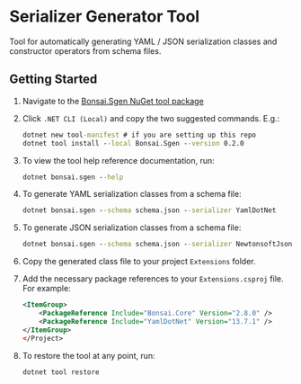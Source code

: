 # Serializer Generator Tool

Tool for automatically generating YAML / JSON serialization classes and constructor operators from schema files.

## Getting Started

1. Navigate to the [Bonsai.Sgen NuGet tool package](https://www.nuget.org/packages/Bonsai.Sgen/)
2. Click `.NET CLI (Local)` and copy the two suggested commands. E.g.:

    ```cmd
    dotnet new tool-manifest # if you are setting up this repo
    dotnet tool install --local Bonsai.Sgen --version 0.2.0
    ```

3. To view the tool help reference documentation, run:

    ```cmd
    dotnet bonsai.sgen --help
    ```

4. To generate YAML serialization classes from a schema file:

    ```cmd
    dotnet bonsai.sgen --schema schema.json --serializer YamlDotNet
    ```

5. To generate JSON serialization classes from a schema file:

    ```cmd
    dotnet bonsai.sgen --schema schema.json --serializer NewtonsoftJson
    ```

6. Copy the generated class file to your project `Extensions` folder.

7. Add the necessary package references to your `Extensions.csproj` file. For example:

    ```xml
    <ItemGroup>
        <PackageReference Include="Bonsai.Core" Version="2.8.0" />
        <PackageReference Include="YamlDotNet" Version="13.7.1" />
    </ItemGroup>
    </Project>
    ```

8. To restore the tool at any point, run:

    ```cmd
    dotnet tool restore
    ```

